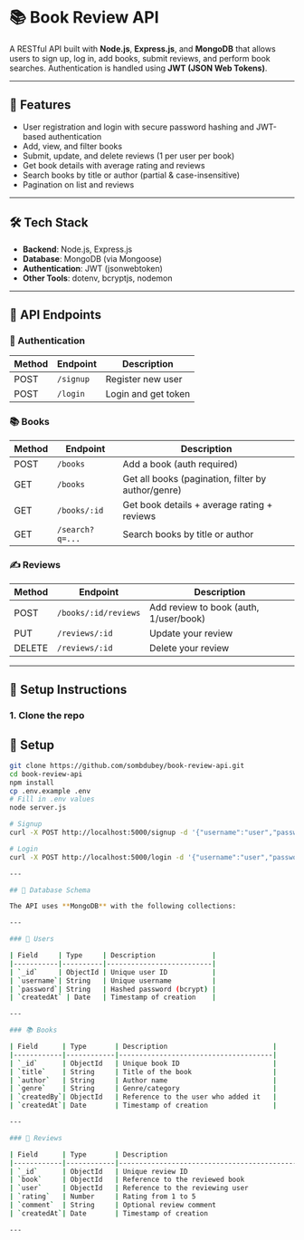 # 📚 Book Review API

A RESTful API built with **Node.js**, **Express.js**, and **MongoDB** that allows users to sign up, log in, add books, submit reviews, and perform book searches. Authentication is handled using **JWT (JSON Web Tokens)**.

---

## 🚀 Features

- User registration and login with secure password hashing and JWT-based authentication
- Add, view, and filter books
- Submit, update, and delete reviews (1 per user per book)
- Get book details with average rating and reviews
- Search books by title or author (partial & case-insensitive)
- Pagination on list and reviews

---

## 🛠️ Tech Stack

- **Backend**: Node.js, Express.js
- **Database**: MongoDB (via Mongoose)
- **Authentication**: JWT (jsonwebtoken)
- **Other Tools**: dotenv, bcryptjs, nodemon

---

## 🧪 API Endpoints

### 🔐 Authentication

| Method | Endpoint       | Description        |
|--------|----------------|--------------------|
| POST   | `/signup`      | Register new user  |
| POST   | `/login`       | Login and get token |

### 📚 Books

| Method | Endpoint        | Description                                       |
|--------|------------------|---------------------------------------------------|
| POST   | `/books`         | Add a book (auth required)                        |
| GET    | `/books`         | Get all books (pagination, filter by author/genre) |
| GET    | `/books/:id`     | Get book details + average rating + reviews       |
| GET    | `/search?q=...`  | Search books by title or author                   |

### ✍️ Reviews

| Method | Endpoint                 | Description                            |
|--------|---------------------------|----------------------------------------|
| POST   | `/books/:id/reviews`      | Add review to book (auth, 1/user/book) |
| PUT    | `/reviews/:id`            | Update your review                     |
| DELETE | `/reviews/:id`            | Delete your review                     |

---

## 🔧 Setup Instructions

### 1. Clone the repo
## 🔧 Setup
```bash
git clone https://github.com/sombdubey/book-review-api.git
cd book-review-api
npm install
cp .env.example .env
# Fill in .env values
node server.js

# Signup
curl -X POST http://localhost:5000/signup -d '{"username":"user","password":"1234"}' -H "Content-Type: application/json"

# Login
curl -X POST http://localhost:5000/login -d '{"username":"user","password":"1234"}' -H "Content-Type: application/json"

---

## 🧾 Database Schema

The API uses **MongoDB** with the following collections:

---

### 📘 Users

| Field     | Type     | Description              |
|-----------|----------|--------------------------|
| `_id`     | ObjectId | Unique user ID           |
| `username`| String   | Unique username          |
| `password`| String   | Hashed password (bcrypt) |
| `createdAt` | Date   | Timestamp of creation    |

---

### 📚 Books

| Field      | Type       | Description                          |
|------------|------------|--------------------------------------|
| `_id`      | ObjectId   | Unique book ID                       |
| `title`    | String     | Title of the book                    |
| `author`   | String     | Author name                          |
| `genre`    | String     | Genre/category                       |
| `createdBy`| ObjectId   | Reference to the user who added it   |
| `createdAt`| Date       | Timestamp of creation                |

---

### 📝 Reviews

| Field      | Type       | Description                                  |
|------------|------------|----------------------------------------------|
| `_id`      | ObjectId   | Unique review ID                             |
| `book`     | ObjectId   | Reference to the reviewed book               |
| `user`     | ObjectId   | Reference to the reviewing user              |
| `rating`   | Number     | Rating from 1 to 5                           |
| `comment`  | String     | Optional review comment                      |
| `createdAt`| Date       | Timestamp of creation                        |

---

